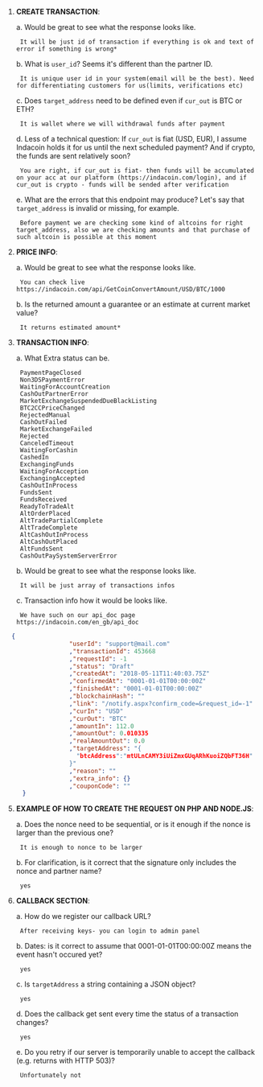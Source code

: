 1. **CREATE TRANSACTION**:

    a. Would be great to see what the response looks like.
    
		It will be just id of transaction if everything is ok and text of error if something is wrong*
    b. What is `user_id`? Seems it's different than the partner ID.
    
		It is unique user id in your system(email will be the best). Need for differentiating customers for us(limits, verifications etc)
        
    c. Does `target_address` need to be defined even if `cur_out` is BTC or ETH?
    
		It is wallet where we will withdrawal funds after payment
    d. Less of a technical question: If `cur_out` is fiat (USD, EUR), I assume Indacoin holds it for us until the next scheduled payment? And if crypto, the funds are sent relatively soon?
    
    	You are right, if cur_out is fiat- then funds will be accumulated on your acc at our platform (https://indacoin.com/login), and if cur_out is crypto - funds will be sended after verification
    
    e. What are the errors that this endpoint may produce? Let's say that `target_address` is invalid or missing, for example.
    
    	Before payment we are checking some kind of altcoins for right target_address, also we are checking amounts and that purchase of such altcoin is possible at this moment

2. **PRICE INFO**:

    a. Would be great to see what the response looks like.
    
		You can check live https://indacoin.com/api/GetCoinConvertAmount/USD/BTC/1000
    b. Is the returned amount a guarantee or an estimate at current market value?
    
		It returns estimated amount*
3. **TRANSACTION INFO**:

	a. What Extra status can be.
    
		PaymentPageClosed
		Non3DSPaymentError
		WaitingForAccountCreation
		CashOutPartnerError
		MarketExchangeSuspendedDueBlackListing
		BTC2CCPriceChanged
		RejectedManual
		CashOutFailed
		MarketExchangeFailed
		Rejected
		CanceledTimeout
		WaitingForCashin
		CashedIn
		ExchangingFunds
		WaitingForAcception
		ExchangingAccepted
		CashOutInProcess
		FundsSent
		FundsReceived
		ReadyToTradeAlt
		AltOrderPlaced
		AltTradePartialComplete
		AltTradeComplete
		AltCashOutInProcess
		AltCashOutPlaced
		AltFundsSent
		CashOutPaySystemServerError
        
    b. Would be great to see what the response looks like.
    
		It will be just array of transactions infos

    c. Transaction info how it would be looks like.
    
		We have such on our api_doc page https://indacoin.com/en_gb/api_doc
```json        
  {
 			      "userId": "support@mail.com"
 			      ,"transactionId": 453668
 			      ,"requestId": -1
 			      ,"status": "Draft"
 			      ,"createdAt": "2018-05-11T11:40:03.75Z"
 			      ,"confirmedAt": "0001-01-01T00:00:00Z"
 			      ,"finishedAt": "0001-01-01T00:00:00Z"
 			      ,"blockchainHash": ""
 			      ,"link": "/notify.aspx?confirm_code=&request_id=-1"
 			      ,"curIn": "USD"
 			      ,"curOut": "BTC"
 			      ,"amountIn": 112.0
 			      ,"amountOut": 0.010335
 			      ,"realAmountOut": 0.0
 			      ,"targetAddress": "{
 			        "btcAddress":"mtULnCAMY3iUiZmxGUqARhKuoiZQbFT36H"
 			      }"
 			      ,"reason": ""
 			      ,"extra_info": {}
 			      ,"couponCode": ""
     }
 ```
    
    

5. **EXAMPLE OF HOW TO CREATE THE REQUEST ON PHP AND NODE.JS**:

    a. Does the nonce need to be sequential, or is it enough if the nonce is larger than the previous one?
    
		It is enough to nonce to be larger
    b. For clarification, is it correct that the signature only includes the nonce and partner name?
    
		yes
6. **CALLBACK SECTION**:

    a. How do we register our callback URL?
    
		After receiving keys- you can login to admin panel
    b. Dates: is it correct to assume that 0001-01-01T00:00:00Z means the event hasn't occured yet?
    
		yes
    c. Is `targetAddress` a string containing a JSON object?
    
		yes
    d. Does the callback get sent every time the status of a transaction changes?
    
		yes
    e. Do you retry if our server is temporarily unable to accept the callback (e.g. returns with HTTP 503)?
    
		Unfortunately not

